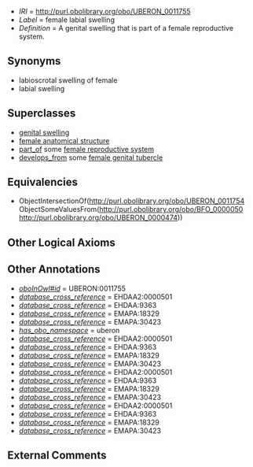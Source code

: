  * *IRI* = http://purl.obolibrary.org/obo/UBERON_0011755
 * *Label* = female labial swelling
 * *Definition* = A genital swelling that is part of a female reproductive system.

## Synonyms

 * labioscrotal swelling of female
 * labial swelling

## Superclasses

 * [genital swelling](../../UBERON/54/UBERON_0011754.md)
 * [female anatomical structure](../../UBERON/04/UBERON_0014404.md)
 * [part_of](../../BFO/50/BFO_0000050.md) some [female reproductive system](../../UBERON/74/UBERON_0000474.md)
 * [develops_from](../../RO/02/RO_0002202.md) some [female genital tubercle](../../UBERON/33/UBERON_0006233.md)

## Equivalencies

 * ObjectIntersectionOf(<http://purl.obolibrary.org/obo/UBERON_0011754> ObjectSomeValuesFrom(<http://purl.obolibrary.org/obo/BFO_0000050> <http://purl.obolibrary.org/obo/UBERON_0000474>))

## Other Logical Axioms


## Other Annotations

 * *[oboInOwl#id](../../id/oboInOwl#id.md)* = UBERON:0011755
 * *[database_cross_reference](../../ef/oboInOwl#hasDbXref.md)* = EHDAA2:0000501
 * *[database_cross_reference](../../ef/oboInOwl#hasDbXref.md)* = EHDAA:9363
 * *[database_cross_reference](../../ef/oboInOwl#hasDbXref.md)* = EMAPA:18329
 * *[database_cross_reference](../../ef/oboInOwl#hasDbXref.md)* = EMAPA:30423
 * *[has_obo_namespace](../../ce/oboInOwl#hasOBONamespace.md)* = uberon
 * *[database_cross_reference](../../ef/oboInOwl#hasDbXref.md)* = EHDAA2:0000501
 * *[database_cross_reference](../../ef/oboInOwl#hasDbXref.md)* = EHDAA:9363
 * *[database_cross_reference](../../ef/oboInOwl#hasDbXref.md)* = EMAPA:18329
 * *[database_cross_reference](../../ef/oboInOwl#hasDbXref.md)* = EMAPA:30423
 * *[database_cross_reference](../../ef/oboInOwl#hasDbXref.md)* = EHDAA2:0000501
 * *[database_cross_reference](../../ef/oboInOwl#hasDbXref.md)* = EHDAA:9363
 * *[database_cross_reference](../../ef/oboInOwl#hasDbXref.md)* = EMAPA:18329
 * *[database_cross_reference](../../ef/oboInOwl#hasDbXref.md)* = EMAPA:30423
 * *[database_cross_reference](../../ef/oboInOwl#hasDbXref.md)* = EHDAA2:0000501
 * *[database_cross_reference](../../ef/oboInOwl#hasDbXref.md)* = EHDAA:9363
 * *[database_cross_reference](../../ef/oboInOwl#hasDbXref.md)* = EMAPA:18329
 * *[database_cross_reference](../../ef/oboInOwl#hasDbXref.md)* = EMAPA:30423

## External Comments

